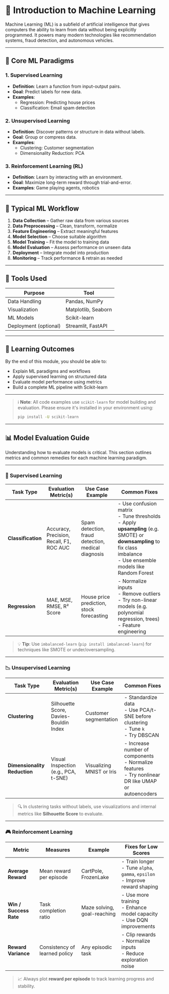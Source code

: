 # 📘 Introduction to Machine Learning

Machine Learning (ML) is a subfield of artificial intelligence that gives computers the ability to learn from data without being explicitly programmed. It powers many modern technologies like recommendation systems, fraud detection, and autonomous vehicles.

---

## 🧠 Core ML Paradigms

### 1. Supervised Learning
- **Definition**: Learn a function from input-output pairs.
- **Goal**: Predict labels for new data.
- **Examples**:
  - Regression: Predicting house prices
  - Classification: Email spam detection

### 2. Unsupervised Learning
- **Definition**: Discover patterns or structure in data without labels.
- **Goal**: Group or compress data.
- **Examples**:
  - Clustering: Customer segmentation
  - Dimensionality Reduction: PCA

### 3. Reinforcement Learning (RL)
- **Definition**: Learn by interacting with an environment.
- **Goal**: Maximize long-term reward through trial-and-error.
- **Examples**: Game playing agents, robotics

---

## 🔁 Typical ML Workflow

1. **Data Collection** – Gather raw data from various sources  
2. **Data Preprocessing** – Clean, transform, normalize  
3. **Feature Engineering** – Extract meaningful features  
4. **Model Selection** – Choose suitable algorithm  
5. **Model Training** – Fit the model to training data  
6. **Model Evaluation** – Assess performance on unseen data  
7. **Deployment** – Integrate model into production  
8. **Monitoring** – Track performance & retrain as needed  

---

## 🧰 Tools Used

| Purpose               | Tool               |
|----------------------|--------------------|
| Data Handling        | Pandas, NumPy      |
| Visualization        | Matplotlib, Seaborn|
| ML Models            | Scikit-learn       |
| Deployment (optional)| Streamlit, FastAPI |

---

## 📘 Learning Outcomes

By the end of this module, you should be able to:

- Explain ML paradigms and workflows  
- Apply supervised learning on structured data  
- Evaluate model performance using metrics  
- Build a complete ML pipeline with Scikit-learn  

---

> ℹ️ **Note**: All code examples use `scikit-learn` for model building and evaluation. Please ensure it's installed in your environment using:
> ```bash
> pip install -U scikit-learn
> ```

---

## 📊 Model Evaluation Guide

Understanding how to evaluate models is critical. This section outlines metrics and common remedies for each machine learning paradigm.

---

### 🔢 Supervised Learning

| Task Type         | Evaluation Metric(s)                  | Use Case Example             | Common Fixes                                                                 |
|-------------------|----------------------------------------|-------------------------------|------------------------------------------------------------------------------|
| **Classification** | Accuracy, Precision, Recall, F1, ROC AUC | Spam detection, fraud detection, medical diagnosis | - Use confusion matrix<br>- Tune thresholds<br>- Apply **upsampling** (e.g. SMOTE) or **downsampling** to fix class imbalance<br>- Use ensemble models like Random Forest |
| **Regression**     | MAE, MSE, RMSE, R² Score               | House price prediction, stock forecasting | - Normalize inputs<br>- Remove outliers<br>- Try non-linear models (e.g. polynomial regression, trees)<br>- Feature engineering |

> 💡 **Tip**: Use `imbalanced-learn` (`pip install imbalanced-learn`) for techniques like SMOTE or under/oversampling.

---

### 📉 Unsupervised Learning

| Task Type               | Evaluation Metric(s)                      | Use Case Example             | Common Fixes                                                                 |
|-------------------------|-------------------------------------------|-------------------------------|------------------------------------------------------------------------------|
| **Clustering**          | Silhouette Score, Davies-Bouldin Index    | Customer segmentation         | - Standardize data<br>- Use PCA/t-SNE before clustering<br>- Tune `k`<br>- Try DBSCAN |
| **Dimensionality Reduction** | Visual Inspection (e.g., PCA, t-SNE)     | Visualizing MNIST or Iris     | - Increase number of components<br>- Normalize features<br>- Try nonlinear DR like UMAP or autoencoders |

> 🔍 In clustering tasks without labels, use visualizations and internal metrics like **Silhouette Score** to evaluate.

---

### 🎮 Reinforcement Learning

| Metric                 | Measures                                 | Example                      | Fixes for Low Scores                                                   |
|------------------------|------------------------------------------|-------------------------------|------------------------------------------------------------------------|
| **Average Reward**     | Mean reward per episode                  | CartPole, FrozenLake          | - Train longer<br>- Tune `alpha`, `gamma`, `epsilon`<br>- Improve reward shaping |
| **Win / Success Rate** | Task completion ratio                    | Maze solving, goal-reaching   | - Use more training<br>- Enhance model capacity<br>- Use DQN improvements |
| **Reward Variance**    | Consistency of learned policy            | Any episodic task             | - Clip rewards<br>- Normalize inputs<br>- Reduce exploration noise     |

> 📈 Always plot **reward per episode** to track learning progress and stability.


